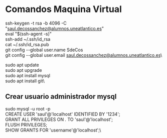 # Comandos Maquina Virtual

ssh-keygen -t rsa -b 4096 -C "saul.decossanchez@alumnos.uneatlantico.es"\
eval "$(ssh-agent -s)"\
ssh-add ~/.ssh/id_rsa\
cat ~/.ssh/id_rsa.pub\
git config --global user.name SdeCos\
git config --global user.email saul.decossanchez@alumnos.uneatlantico.es\

sudo apt update\
sudo apt upgrade\
sudo apt install mysql\
sudo apt install git\

## Crear usuario administrador mysql

sudo mysql -u root -p\
CREATE USER 'saul'@'localhost' IDENTIFIED BY '1234';\
GRANT ALL PRIVILEGES ON _._ TO 'saul'@'localhost';\
FLUSH PRIVILEGES;\
SHOW GRANTS FOR 'username'@'localhost';\
